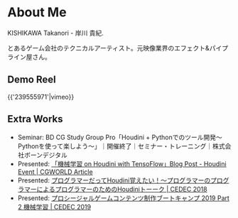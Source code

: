 # About Me

KISHIKAWA Takanori - 岸川 貴紀. 

とあるゲーム会社のテクニカルアーティスト。元映像業界のエフェクト&パイプライン屋さん。

## Demo Reel

{{'239555971'|vimeo}}

## Extra Works

- Seminar: BD CG Study Group Pro「Houdini + Pythonでのツール開発～Pythonを使って楽しよう～」｜開催終了｜セミナー・トレーニング｜株式会社ボーンデジタル
- Presented: [「機械学習 on Houdini with TensoFlow」Blog Post - Houdini Event | CGWORLD Article](https://t.umblr.com/redirect?z=https%3A%2F%2Fcgworld.jp%2Ffeature%2F201801-houdini-meetup-4.html&t=MWE5MjBjYWQwZjJjOWNhY2YwYjYwM2VkOTFlOWYzZmM2ZTVhMTMxOCxUbU4zdWpESg%3D%3D&p=&m=0&ts=1596151043)
- Presented: [プログラマーだってHoudini覚えたい！～プログラマーのプログラマーによるプログラマーのためのHoudiniトーーク | CEDEC 2018](https://t.umblr.com/redirect?z=https%3A%2F%2F2018.cedec.cesa.or.jp%2Fsession%2Fdetail%2Fs5ac09f9bf08db&t=NmUwYmE2NGI4ZGFmNzA1NmYxNTlmNjI5NTBlNjk2ZTcyYmQ0MGIzZSxUbU4zdWpESg%3D%3D&p=&m=0&ts=1596151043)
- Presented: [プロシージャルゲームコンテンツ制作ブートキャンプ 2019 Part 2 機械学習 | CEDEC 2019](https://t.umblr.com/redirect?z=https%3A%2F%2Fcedec.cesa.or.jp%2F2019%2Fsession%2Fdetail%2Fs5c9c3c8c9a39d.html&t=Mjk2NjM4ZWNkMzJiOTJjYjViMWU3ZDc5M2U5ZWQyYmYwODk3YWI3NCxUbU4zdWpESg%3D%3D&p=&m=0&ts=1596151043)

